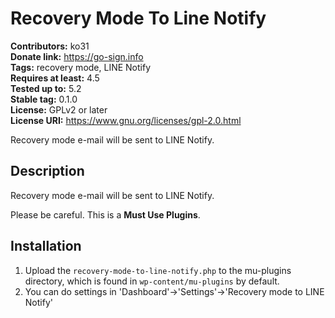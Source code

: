 # Recovery Mode To Line Notify #
**Contributors:** ko31  
**Donate link:** https://go-sign.info  
**Tags:** recovery mode, LINE Notify  
**Requires at least:** 4.5  
**Tested up to:** 5.2  
**Stable tag:** 0.1.0  
**License:** GPLv2 or later  
**License URI:** https://www.gnu.org/licenses/gpl-2.0.html  

Recovery mode e-mail will be sent to LINE Notify.

## Description ##

Recovery mode e-mail will be sent to LINE Notify.

Please be careful. This is a **Must Use Plugins**.

## Installation ##

1. Upload the `recovery-mode-to-line-notify.php` to the mu-plugins directory, which is found in `wp-content/mu-plugins` by default.
1. You can do settings in 'Dashboard'->'Settings'->'Recovery mode to LINE Notify'
